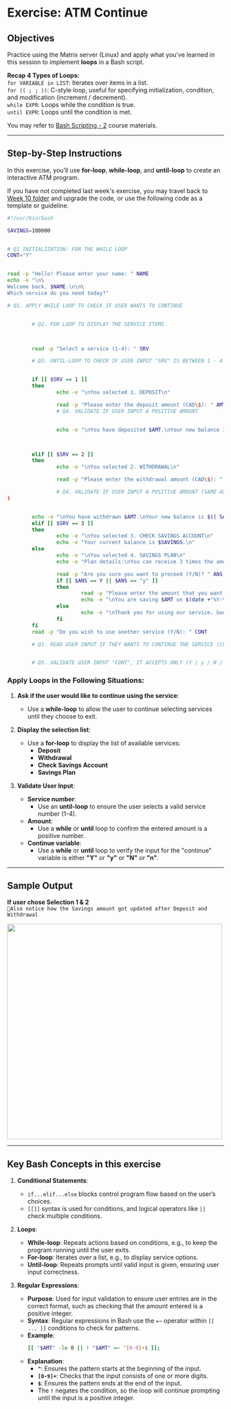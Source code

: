 # Exercise: ATM Continue

## Objectives
Practice using the Matrix server (Linux) and apply what you've learned in this session to implement **loops** in a Bash script.  

**Recap 4 Types of Loops:**  
```for VARIABLE in LIST```: Iterates over items in a list.  
```for (( ; ; ))```: C-style loop, useful for specifying initialization, condition, and modification (increment / decrement).  
```while EXPR```: Loops while the condition is true.  
```until EXPR```: Loops until the condition is met.  

You may refer to [Bash Scripting - 2](http://15.223.64.81/doku.php?id=ops102:bash_scripting_2_-_loops) course materials.

---
## Step-by-Step Instructions

In this exercise, you’ll use **for-loop**, **while-loop**, and **until-loop** to create an interactive ATM program.  


If you have not completed last week's exercise, you may travel back to [Week 10 folder](https://github.com/n106ky/SLG-OPS102/blob/main/Week%2010%20-%20Bash%20Scripting%20-%20i/w10_ATM_ANS.md) and upgrade the code, or use the following code as a template or guideline.

```bash
#!/usr/bin/bash

SAVINGS=100000


# Q1 INITIALIZATION: FOR THE WHILE LOOP
CONT="Y"


read -p "Hello! Please enter your name: " NAME
echo -e "\n\
Welcome back, $NAME.\n\n\
Which service do you need today?"

# Q1. APPLY WHILE LOOP TO CHECK IF USER WANTS TO CONTINUE


        # Q2. FOR LOOP TO DISPLAY THE SERVICE ITEMS



        read -p "Select a service (1-4): " SRV

        # Q3. UNTIL-LOOP TO CHECK IF USER INPUT "SRV" IS BETWEEN 1 - 4


        if [[ $SRV == 1 ]]
        then
                echo -e "\nYou selected 1. DEPOSIT\n"

                read -p "Please enter the deposit amount (CAD\$): " AMT
                # Q4. VALIDATE IF USER INPUT A POSITIVE AMOUNT


                echo -e "\nYou have deposited $AMT.\nYour new balance is $(( SAVINGS = SAVINGS + AMT )).\n"



        elif [[ $SRV == 2 ]]
        then
                echo -e "\nYou selected 2. WITHDRAWAL\n"

                read -p "Please enter the withdrawal amount (CAD\$): " AMT

                # Q4. VALIDATE IF USER INPUT A POSITIVE AMOUNT (SAME AS ABOVE
)


        echo -e "\nYou have withdrawn $AMT.\nYour new balance is $(( SAVINGS = SAVINGS - AMT )).\n"
        elif [[ $SRV == 3 ]]
        then
                echo -e "\nYou selected 3. CHECK SAVINGS ACCOUNT\n"
                echo -e "Your current balance is $SAVINGS.\n"
        else
                echo -e "\nYou selected 4. SAVINGS PLAN\n"
                echo -e "Plan details:\nYou can receive 3 times the amount after 1 year from now!\n"

                read -p "Are you sure you want to proceed (Y/N)? " ANS
                if [[ $ANS == Y || $ANS == "y" ]]
                then
                        read -p "Please enter the amount that you want to save: " AMT
                        echo -e "\nYou are saving $AMT on $(date +"%Y-%m-%d").\nOne year later, you will gain $(( NEW=$AMT * 3 )).\nYour total balance will be $(( NEW + SAVINGS )) on $(date -d "+1 year" +"%Y-%m-%d").\n"
                else
                        echo -e "\nThank you for using our service. Goodbye!\n"
                fi
        fi
        read -p "Do you wish to use another service (Y/N): " CONT

        # Q1. READ USER INPUT IF THEY WANTS TO CONTINUE THE SERVICE (CONT)


        # Q5. VALIDATE USER INPUT "CONT", IT ACCEPTS ONLY (Y / y / N / n)
```

### Apply Loops in the Following Situations:

1. **Ask if the user would like to continue using the service**:
   - Use a **while-loop** to allow the user to continue selecting services until they choose to exit.

2. **Display the selection list**:
   - Use a **for-loop** to display the list of available services:
     - **Deposit**
     - **Withdrawal**
     - **Check Savings Account**
     - **Savings Plan**

3. **Validate User Input**:
   - **Service number**:
     - Use an **until-loop** to ensure the user selects a valid service number (1-4).
   - **Amount**:
     - Use a **while** or **until** loop to confirm the entered amount is a positive number.
   - **Continue variable**:
     - Use a **while** or **until** loop to verify the input for the "continue" variable is either **"Y"** or **"y"** or **"N"** or **"n"**.

---
## Sample Output
**If user chose Selection 1 & 2**  
```📌Also notice how the Savings amount got updated after Deposit and Withdrawal```  

<img src="https://github.com/user-attachments/assets/612ef468-2c20-4d64-8710-de329e9a972d" width="500">

---
## Key Bash Concepts in this exercise

1. **Conditional Statements**:
   - `if...elif...else` blocks control program flow based on the user’s choices.
   - `[[]]` syntax is used for conditions, and logical operators like `||` check multiple conditions.

2. **Loops**:
   - **While-loop**: Repeats actions based on conditions, e.g., to keep the program running until the user exits.
   - **For-loop**: Iterates over a list, e.g., to display service options.
   - **Until-loop**: Repeats prompts until valid input is given, ensuring user input correctness.

3. **Regular Expressions**:
   - **Purpose**: Used for input validation to ensure user entries are in the correct format, such as checking that the amount entered is a positive integer.
   - **Syntax**: Regular expressions in Bash use the `=~` operator within `[[ ... ]]` conditions to check for patterns.
   - **Example**:
     ```bash
     [[ "$AMT" -le 0 || ! "$AMT" =~ ^[0-9]+$ ]];
     ```
   - **Explanation**:
     - **`^`**: Ensures the pattern starts at the beginning of the input.
     - **`[0-9]+`**: Checks that the input consists of one or more digits.
     - **`$`**: Ensures the pattern ends at the end of the input.
     - The **`!`** negates the condition, so the loop will continue prompting until the input is a positive integer.

